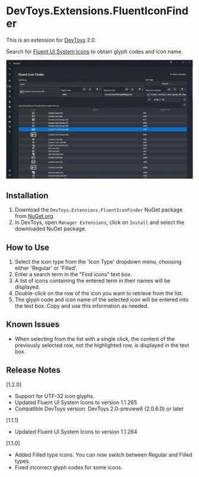 # DevToys.Extensions.FluentIconFinder

This is an extension for [DevToys](https://devtoys.app/) 2.0.

Search for [Fluent UI System Icons](https://github.com/microsoft/fluentui-system-icons) to obtain glyph codes and icon name.

![fluent-icon-finder](https://raw.githubusercontent.com/pierre3/DevToys.Extensions.FluentIconFinder/master/img/fluent-icon-finder.png)

## Installation

1. Download the `DevToys.Extensions.FluentIconFinder` NuGet package from [NuGet.org](https://www.nuget.org/packages/DevToys.Extensions.FluentIconFinder).
1. In DevToys, open `Manager Extensions`, click on `Install` and select the downloaded NuGet package.

## How to Use
1. Select the icon type from the 'Icon Type' dropdown menu, choosing either 'Regular' or 'Filled'.
2. Enter a search term in the "Find icons" text box.
3. A list of icons containing the entered term in their names will be displayed.
4. Double-click on the row of the icon you want to retrieve from the list.
5. The glyph code and icon name of the selected icon will be entered into the text box. Copy and use this information as needed.

## Known Issues
- When selecting from the list with a single click, the content of the previously selected row, not the highlighted row, is displayed in the text box.

## Release Notes
[1.2.0]

- Support for UTF-32 icon glyphs.
- Updated Fluent UI System Icons to version 1.1.265
- Compatible DevToys version: DevToys 2.0-preview6 (2.0.6.0) or later
 
[1.1.1]

- Updated Fluent UI System Icons to version 1.1.264

[1.1.0]

- Added Filled type icons. You can now switch between Regular and Filled types.
- Fixed incorrect glyph codes for some icons.
